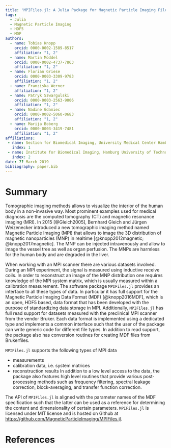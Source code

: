 ```yaml
---
title: 'MPIFiles.jl: A Julia Package for Magnetic Particle Imaging Files'
tags:
  - Julia
  - Magnetic Particle Imaging
  - HDF5
  - MDF
authors:
  - name: Tobias Knopp
    orcid: 0000-0002-1589-8517
    affiliation: "1, 2"
  - name: Martin Möddel
    orcid: 0000-0002-4737-7863
    affiliation: "1, 2"
  - name: Florian Griese
    orcid: 0000-0003-3309-9783
    affiliation: "1, 2"
  - name: Franziska Werner
    affiliation: "1, 2"
  - name: Patryk Szwargulski
    orcid: 0000-0003-2563-9006
    affiliation: "1, 2"
  - name: Nadine Gdaniec
    orcid: 0000-0002-5060-0683
    affiliation: "1, 2"
  - name: Marija Boberg
    orcid: 0000-0003-3419-7481
    affiliation: "1, 2"
affiliations:
 - name: Section for Biomedical Imaging, University Medical Center Hamburg-Eppendorf
   index: 1
 - name: Institute for Biomedical Imaging, Hamburg University of Technology
   index: 2
date: ?? March 2019
bibliography: paper.bib
---
```


# Summary

Tomographic imaging methods allows to visualize the interior of the human body in a
non-invasive way. Most prominent examples used for medical diagnosis are the
computed tomography (CT) and magnetic resonance imaging (MRI).
In 2015 [@Gleich2005], Bernhard Gleich and Jürgen Weizenecker introduced a new tomographic
imaging method named Magnetic Particle Imaging (MPI) that allows to image
the 3D distribution of magnetic nanoparticles (MNP) in realtime [@knopp2012magnetic; @knopp2017magnetic].
The MNP can be injected intravenously and allow to image the vessel tree as well
as organ perfusion. The MNPs are harmless for the human body and are degraded in the
liver.

When working with an MPI scanner there are various datasets involved. During an
MPI experiment, the signal is measured using inductive receive coils. In order to
reconstruct an image of the MNP distribution one requires knowledge of the MPI
system matrix, which is usually measured within a calibration measurement.
The software package ``MPIFiles.jl`` provides an interface to all these types of data.
In particular it has full support for the Magnetic Particle Imaging
Data Format (MDF) [@knopp2016MDF], which is an open, HDF5 based, data format that
has been developed with the purpose of standardizing data storage in MPI. Additionally,
``MPIFiles.jl`` has full read support for datasets measured with the preclinical
MPI scanner from the vendor Bruker. Each data format is implemented using a dedicated
type and implements a common interface such that the user of the package can write
generic code for different file types. In addition to read support, the package also
has conversion routines for creating MDF files from Brukerfiles.

``MPIFiles.jl`` supports the following types of MPI data
* measurements
* calibration data, i.e. system matrices
* reconstruction results
In addition to a low level access to the data, the package also features
high level routines that provide various post-processing methods such as
frequency filtering, spectral leakage correction, block-averaging, and
transfer function correction.

The API of ``MPIFiles.jl`` is aligned with the parameter names of the MDF
specification such that the latter can be used as a reference for determining
the content and dimensionality of certain parameters.
``MPIFiles.jl`` is licensed under MIT license and is hosted on Github at
https://github.com/MagneticParticleImaging/MPIFiles.jl.

# References

